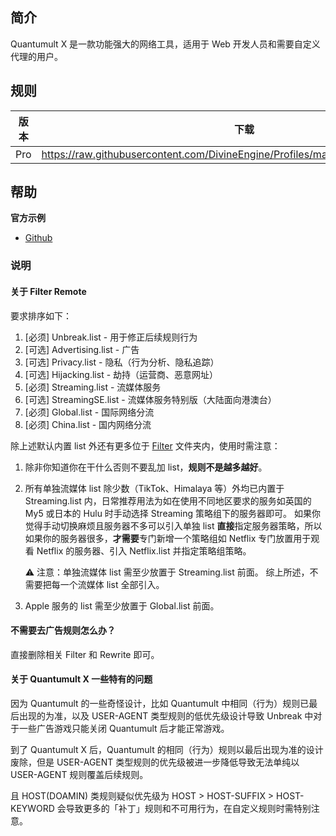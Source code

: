 ## 简介

Quantumult X 是一款功能强大的网络工具，适用于 Web 开发人员和需要自定义代理的用户。

## 规则

| 版本 | 下载                                                         | 描述 |
| ---- | ------------------------------------------------------------ | ---- |
| Pro  | https://raw.githubusercontent.com/DivineEngine/Profiles/master/Quantumult/Pro.conf |      |

## 帮助

**官方示例**

- [Github](https://github.com/crossutility/Quantumult-X)

### 说明

#### 关于 Filter Remote

要求排序如下：

1. [必须] Unbreak.list - 用于修正后续规则行为
2. [可选] Advertising.list - 广告
3. [可选] Privacy.list - 隐私（行为分析、隐私追踪）
4. [可选] Hijacking.list - 劫持（运营商、恶意网址）
5. [必须] Streaming.list - 流媒体服务
6. [可选] StreamingSE.list - 流媒体服务特别版（大陆面向港澳台）
7. [必须] Global.list - 国际网络分流
8. [必须] China.list - 国内网络分流

除上述默认内置 list 外还有更多位于 [Filter](https://github.com/DivineEngine/Profiles/tree/master/Quantumult/Filter) 文件夹内，使用时需注意：

1. 除非你知道你在干什么否则不要乱加 list，**规则不是越多越好**。

2. 所有单独流媒体 list 除少数（TikTok、Himalaya 等）外均已内置于 Streaming.list 内，日常推荐用法为如在使用不同地区要求的服务如英国的 My5 或日本的 Hulu 时手动选择 Streaming 策略组下的服务器即可。
   如果你觉得手动切换麻烦且服务器不多可以引入单独 list **直接**指定服务器策略，所以如果你的服务器很多，**才需要**专门新增一个策略组如 Netflix 专门放置用于观看 Netflix 的服务器、引入 Netflix.list 并指定策略组策略。

   ⚠️ 注意：单独流媒体 list 需至少放置于 Streaming.list 前面。
综上所述，不需要把每一个流媒体 list 全部引入。
   
3. Apple 服务的 list 需至少放置于 Global.list 前面。

#### 不需要去广告规则怎么办？

直接删除相关 Filter 和 Rewrite 即可。

#### 关于 Quantumult X 一些特有的问题

因为 Quantumult 的一些奇怪设计，比如 Quantumult 中相同（行为）规则已最后出现的为准，以及 USER-AGENT 类型规则的低优先级设计导致 Unbreak 中对于一些广告游戏只能关闭 Quantumult 后才能正常游戏。

到了 Quantumult X 后，Quantumult 的相同（行为）规则以最后出现为准的设计废除，但是 USER-AGENT 类型规则的优先级被进一步降低导致无法单纯以 USER-AGENT 规则覆盖后续规则。

且 HOST(DOAMIN) 类规则疑似优先级为 HOST > HOST-SUFFIX > HOST-KEYWORD 会导致更多的「补丁」规则和不可用行为，在自定义规则时需特别注意。